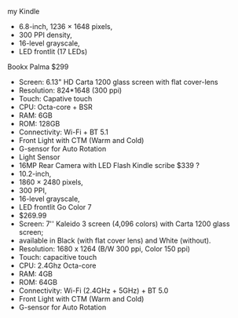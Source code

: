 my Kindle
- 6.8-inch, 1236 × 1648 pixels,
- 300 PPI density,
- 16-level grayscale,
- LED frontlit (17 LEDs)

Bookx Palma $299
- Screen: 6.13" HD Carta 1200 glass screen with flat cover-lens
- Resolution: 824*1648 (300 ppi)
- Touch: Capative touch
- CPU: Octa-core + BSR
- RAM: 6GB
- ROM: 128GB
- Connectivity: Wi-Fi + BT 5.1
- Front Light with CTM (Warm and Cold)
- G-sensor for Auto Rotation
- Light Sensor
- 16MP Rear Camera with LED Flash
Kindle scribe $339 ?
- 10.2-inch,
- 1860 × 2480 pixels,
- 300 PPI,
- 16-level grayscale,
- LED frontlit
Go Color 7
- $269.99
- Screen: 7'' Kaleido 3 screen (4,096 colors) with Carta 1200 glass screen;
- available in Black (with flat cover lens) and White (without).
- Resolution: 1680 x 1264 (B/W 300 ppi, Color 150 ppi)
- Touch: capacitive touch
- CPU: 2.4Ghz Octa-core
- RAM: 4GB
- ROM: 64GB
- Connectivity: Wi-Fi (2.4GHz + 5GHz) + BT 5.0
- Front Light with CTM (Warm and Cold)
- G-sensor for Auto Rotation